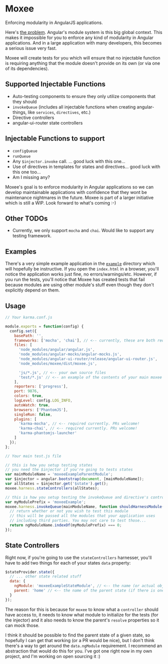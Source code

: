 # Moxee

Enforcing modularity in AngularJS applications.

Here's [the problem](http://jsbin.com/kolaci/edit?html,js,output). Angular's module system is this big global context.
This makes it impossible for you to enforce any kind of modularity in Angular applications. And in a large application
with many developers, this becomes a serious issue very fast.

Moxee will create tests for you which will ensure that no injectable function is requiring anything that the module
doesn't provide on its own (or via one of its dependencies).

## Supported Injectable Functions

 - Auto-testing components to ensure they only utilize components that they should
 - `invokeQueue` (includes all injectable functions when creating angular-things, like `services`, `directives`, etc.)
 - Directive controllers
 - angular-ui-router state controllers

## Injectable Functions to support

 - `configQueue`
 - `runQueue`
 - Any `$injector.invoke` call. ... good luck with this one...
 - Use of directives in templates for states and directives... good luck with this one too...
 - Am I missing any?

Moxee's goal is to enforce modularity in Angular applications so we can develop maintainable applications with
confidence that they wont be maintenance nightmares in the future. Moxee is part of a larger initiative which is still
a WIP. Look forward to what's coming :-)

## Other TODOs

 - Currently, we only support `mocha` and `chai`. Would like to support any testing framework.

## Examples

There's a very simple example application in the [`example`](example) directory which will hopefully be instructive. If
you open the `index.html` in a browser, you'll notice the application works just fine, no errors/warnings/etc. However,
if you run the tests, you'll notice that Moxee has created tests that fail because modules are using other module's
stuff even though they don't explicitly depend on them.

## Usage

```javascript
// Your karma.conf.js

module.exports = function(config) {
  config.set({
    basePath: '',
    frameworks: ['mocha', 'chai'], // <-- currently, these are both required... PR welcome to make it work without that!
    files: [
      'node_modules/angular/angular.js',
      'node_modules/angular-mocks/angular-mocks.js',
      'node_modules/angular-ui-router/release/angular-ui-router.js',
      'node_modules/moxee/dist/moxee.js',

      'js/*.js', // <-- your own source files
      'test/*.js' // <-- an example of the contents of your main moxee setup test file is below
    ],
    reporters: ['progress'],
    port: 9876,
    colors: true,
    logLevel: config.LOG_INFO,
    autoWatch: true,
    browsers: ['PhantomJS'],
    singleRun: false,
    plugins: [
      'karma-mocha', // <-- required currently. PRs welcome!
      'karma-chai', // <-- required currently. PRs welcome!
      'karma-phantomjs-launcher'
    ]
  });
};
```

```javascript
// Your main test.js file

// this is how you setup testing states
// you need the $injector if you're going to tests states
var mainModuleName = 'moxeeExampleParentModule';
var $injector = angular.bootstrap(document, [mainModuleName]);
var allStates = $injector.get('$state').get();
moxee.harness.stateControllers(allStates);

// this is how you setup testing the invokeQueue and directive's controllers
var myModulePrefix = 'moxeeExample';
moxee.harness.invokeQueue(mainModuleName, function shouldHarnessModule(ngModuleName) {
  // return whether or not you wish to test this module
  // this will be passed all the modules that your application uses
  // including third parties. You may not care to test those...
  return ngModuleName.indexOf(myModulePrefix) === 0;
});
```

## State Controllers

Right now, if you're going to use the `stateControllers` harnesser, you'll have to add two things for each of your
states `data` property:

```javascript
$stateProvider.state({
  // ... other state related stuff
  data: {
    ngModule: 'moxeeExampleStateModule', // <-- the name (or actual object) of the module this state is being registered under
    parent: 'home' // <-- the name of the parent state (if there is one)
  }
});
```

The reason for this is because for `moxee` to know what a `controller` should have access to, it needs to know what
module to initialize for the tests (for the injector) and it also needs to know the parent's `resolve` properties so it
can mock those.

I think it should be possible to find the parent state of a given state, so hopefully I can get that working (or a PR
would be nice), but I don't think there's a way to get around the `data.ngModule` requirement. I recommend an
abstraction that would do this for you. I've got one right now in my own project, and I'm working on open sourcing it :)

